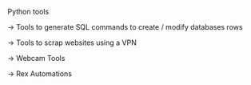 Python tools

-> Tools to generate SQL commands to create / modify databases rows


-> Tools to scrap websites using a VPN


-> Webcam Tools


-> Rex Automations
